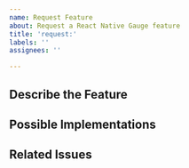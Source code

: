 ```yaml
---
name: Request Feature
about: Request a React Native Gauge feature
title: 'request:'
labels: ''
assignees: ''

---
```


Describe the Feature
--------------------
<!-- Describe the requested feature -->

Possible Implementations
------------------------
<!-- Describe how to implement the feature -->

Related Issues
--------------
<!-- Link related issues here -->
